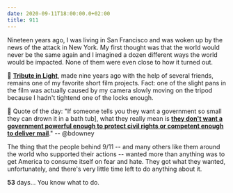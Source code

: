 ```yaml
---
date: 2020-09-11T18:00:00.0+02:00
title: 911
---
```


Nineteen years ago, I was living in San Francisco and was woken up by the news of the attack in New York. My first thought was that the world would never be the same again and I imagined a dozen different ways the world would be impacted. None of them were even close to how it turned out.

🎥 **[Tribute in Light][5]**, made nine years ago with the help of several friends, remains one of my favorite short film projects. Fact: one of the slight pans in the film was actually caused by my camera slowly moving on the tripod because I hadn't tightend one of the locks enough.

🛀 Quote of the day: "If someone tells you they want a government so small they can drown it in a bath tub], what they really mean is **[they don't want a government powerful enough to protect civil rights or competent enough to deliver mail][4]**." -- @bdowney

The thing that the people behind 9/11 -- and many others like them around the world who supported their actions -- wanted more than anything was to get America to consume itself on fear and hate. They got what they wanted, unfortunately, and there's very little time left to do anything about it.

**53** days... You know what to do.


[0]: https://www.nohello.com/
[1]: https://jakearchibald.com/2020/avif-has-landed/
[2]: https://caniuse.com/?search=Avif
[3]: https://caniuse.com/?search=Webp
[4]: https://twitter.com/bdowney/status/1304325486282076161
[5]: https://vimeo.com/29225121